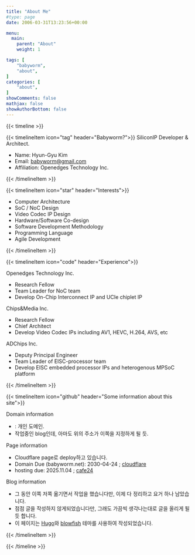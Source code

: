 ```yaml
---
title: "About Me"
#type: page
date: 2006-03-31T13:23:56+00:00

menu:
  main:
    parent: "About"
    weight: 1

tags: [
    "babyworm",
    "about",
]
categories: [
    "about",
]
showComments: false
mathjax: false
showAuthorBottom: false
---
```


{{< timeline >}}

{{< timelineItem icon="tag" header="Babyworm?">}}
SiliconIP Developer & Architect.
<ul>
  <li>Name: Hyun-Gyu Kim</li>
  <li>Email: <a href="mailto:babyworm@gmail.com">babyworm@gmail.com</a> </li>
  <li>Affiliation: Openedges Technology Inc.</li>
</ul>

{{< /timelineItem >}}

{{< timelineItem icon="star" header="Interests">}}
<ul>
  <li>Computer Architecture</li>
  <li>SoC / NoC Design</li>
  <li>Video Codec IP Design</li>
  <li>Hardware/Software Co-design</li>
  <li>Software Development Methodology</li>
  <li>Programming Language</li>
  <li>Agile Development</li>
</ul>
{{< /timelineItem >}}

{{< timelineItem icon="code" header="Experience">}}

Openedges Technology Inc.
<ul>
  <li> Research Fellow </li>
  <li> Team Leader for NoC team </li>
  <li> Develop On-Chip Interconnect IP and UCIe chiplet IP </li>
</ul>
Chips&Media Inc.
<ul>
  <li> Research Fellow </li>
  <li> Chief Architect </li>
  <li> Develop Video Codec IPs including AV1, HEVC, H.264, AVS, etc </li>
</ul>

ADChips Inc.
<ul>
  <li> Deputy Principal Engineer</li>
  <li> Team Leader of EISC-processor team</li>
  <li> Develop EISC embedded processor IPs and heterogenous MPSoC platform </li>
</ul>
{{< /timelineItem >}}

{{< timelineItem icon="github" header="Some information about this site">}}

Domain information
<ul>
  <li> <http://babyworm.net>: 개인 도메인. </li>
  <li> <https://babyworm.github.io> 작업중인 blog인데, 아마도 위의 주소가 이쪽을 지정하게 될 듯. </li>
</ul>

Page information
<ul>
  <li> Cloudflare page로 deploy하고 있습니다.</li>
  <li> Domain Due (babyworm.net): 2030-04-24 ; <a href="ttps://www.cloudflare.com/ko-kr/">cloudflare</a> </li>
  <li> hosting due: 2025.11.04 ; <a href="https://www.cafe24.com/ecommerce/hosting/">cafe24</a> </li>

</ul>

Blog information
<ul>
  <li> 그 동안 이쪽 저쪽 옮기면서 작업을 했습니다만, 이제 다 정리하고 요거 하나 남았습니다. </li>
  <li> 점점 글을 작성하지 않게되었습니다만, 그래도 가끔씩 생각나는대로 글을 올리게 될 듯 합니다. </li>
  <li> 이 페이지는 <a href="https://gohugo.io/">Hugo</a>와 <a href="https://themes.gohugo.io/themes/hugo-theme-blowfish/">blowfish</a> 테마를 사용하여 작성되었습니다. </li>
</ul>

{{< /timelineItem >}}

{{< /timeline >}}